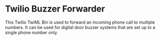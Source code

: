# Twilio Buzzer Forwarder
This Twilio TwiML Bin is used to forward an incoming phone call to multiple numbers. It can be used for digital door buzzer systems that are set up to a single phone number only.
